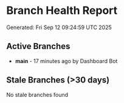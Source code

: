 # Branch Health Report
Generated: Fri Sep 12 09:24:59 UTC 2025

## Active Branches
- **main** - 17 minutes ago by Dashboard Bot

## Stale Branches (>30 days)
No stale branches found
